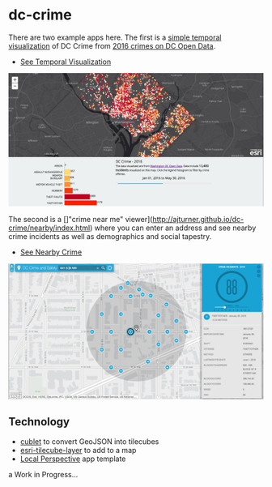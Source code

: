# dc-crime

There are two example apps here. The first is a [simple temporal visualization](http://ajturner.github.io/dc-crime) of DC Crime from [2016 crimes on DC Open Data](http://opendata.dc.gov/datasets/bda20763840448b58f8383bae800a843_26).


- [See Temporal Visualization](http://ajturner.github.io/dc-crime/index.html)

![](images/temporal.png)


The second is a []"crime near me" viewer](http://ajturner.github.io/dc-crime/nearby/index.html) where you can enter an address and see nearby crime incidents as well as demographics and social tapestry.

- [See Nearby Crime](http://ajturner.github.io/dc-crime/nearby/index.html)

![](images/nearby.png)

## Technology

- [cublet](https://github.com/chelm/cublet) to convert GeoJSON into tilecubes
- [esri-tilecube-layer](https://github.com/chelm/esri-tilecube-layer) to add to a map
- [Local Perspective](https://github.com/SpatialAgent/local-perspective) app template

a Work in Progress...

